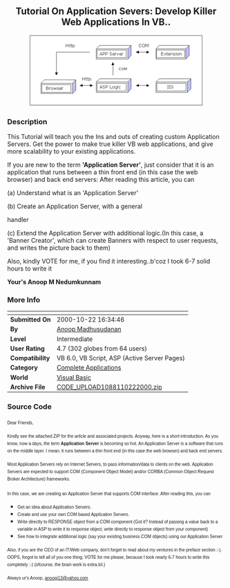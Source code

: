 ﻿<div align="center">

## Tutorial On Application Severs: Develop Killer Web Applications In VB\.\.

<img src="PIC200010222256486373.gif">
</div>

### Description

This Tutorial will teach you the Ins and outs of creating custom Application Servers. Get the power to make true killer VB web applications, and give more scalability to your existing applications. <p>If you are new to the term <b>'Application Server'</b>, just consider that it is an application that runs between a thin front end (in this case the web browser) and back end servers: After reading this article, you can <p>(a) Understand what is an 'Application Server'<p>(b) Create an Application Server, with a general

handler<p>(c) Extend the Application Server with additional logic.(In this case, a 'Banner Creator', which can create Banners with respect to user requests, and writes the picture back to them) <p> Also, kindly VOTE for me, if you find it interesting..b'coz I took 6-7 solid hours to write it <p> <b> Your's Anoop M Nedumkunnam </b>
 
### More Info
 


<span>             |<span>
---                |---
**Submitted On**   |2000-10-22 16:34:46
**By**             |[Anoop Madhusudanan](https://github.com/Planet-Source-Code/PSCIndex/blob/master/ByAuthor/anoop-madhusudanan.md)
**Level**          |Intermediate
**User Rating**    |4.7 (302 globes from 64 users)
**Compatibility**  |VB 6\.0, VB Script, ASP \(Active Server Pages\) 
**Category**       |[Complete Applications](https://github.com/Planet-Source-Code/PSCIndex/blob/master/ByCategory/complete-applications__1-27.md)
**World**          |[Visual Basic](https://github.com/Planet-Source-Code/PSCIndex/blob/master/ByWorld/visual-basic.md)
**Archive File**   |[CODE\_UPLOAD1088110222000\.zip](https://github.com/Planet-Source-Code/anoop-madhusudanan-tutorial-on-application-severs-develop-killer-web-applications-in-vb__1-12237/archive/master.zip)





### Source Code

<p><font face="verdana,arial" size="1">Dear Friends,</font></p>
<p><font face="verdana,arial" size="1">Kindly see the attached ZIP for the article and associated projects. Anyway, here is a short introduction. As you know, now a days, the term <b>Application
Server</b> is becoming so hot. </font><font face="verdana,arial" size="1">An Application Server
is a software that runs on the middle layer. I mean; it runs between a thin front end (in this case the web browser) and
back end servers.</font></p>
<p><font face="verdana,arial" size="1">Most Application Servers rely on Internet Servers, to pass
information/data to clients on the web. Application Servers are expected to support COM (Component Object Model) and/or CORBA (Common
Object Request Broker Architecture) frameworks.<br>
<br>
In this case, we are creating an Application Server that supports COM interface.
After reading this, you can</font></p>
<ul>
 <li><font face="verdana,arial" size="1">Get an idea about Application Servers.</font></li>
 <li><font face="verdana,arial" size="1">Create and use your own COM based Application Servers.</font></li>
 <li><font face="verdana,arial" size="1">Write directly to RESPONSE object from
 a COM component (Got it? Instead of passing a value back to a variable in ASP to write it to response object, write
 directly to response object from your component)</font></li>
 <li><font face="verdana,arial" size="1">See how to integrate additional logic (say your existing
 business COM objects) using our Application Server</font></li>
</ul>
<p><font face="verdana,arial" size="1">Also, if you are the CEO of an IT/Web
company, don't forget to read about my ventures in the preface section
:-).  OOPS, forgot to tell all of you one thing; VOTE for me please,
because I took nearly 6-7 hours to write this completely :-) (ofcourse, the brain work is extra.lol.)</font></p>
<p><font face="verdana,arial" size="1">Always ur's Anoop, <a href="mailto:anoopj13@yahoo.com">anoopj13@yahoo.com</a></font></p>
<p> </p>

